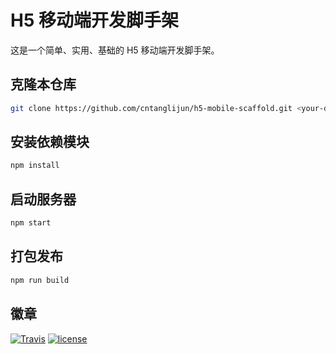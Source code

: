 # H5 移动端开发脚手架

这是一个简单、实用、基础的 H5 移动端开发脚手架。

## 克隆本仓库

```bash
git clone https://github.com/cntanglijun/h5-mobile-scaffold.git <your-dir-name>
```

## 安装依赖模块

```bash
npm install
```

## 启动服务器

```bash
npm start
```

## 打包发布

```bash
npm run build
```

## 徽章

[![Travis](https://img.shields.io/travis/cntanglijun/h5-mobile-scaffold.svg?style=for-the-badge)](https://travis-ci.org/cntanglijun/h5-mobile-scaffold)
[![license](https://img.shields.io/github/license/cntanglijun/h5-mobile-scaffold.svg?style=for-the-badge)](https://github.com/cntanglijun/h5-mobile-scaffold/blob/master/LICENSE)
